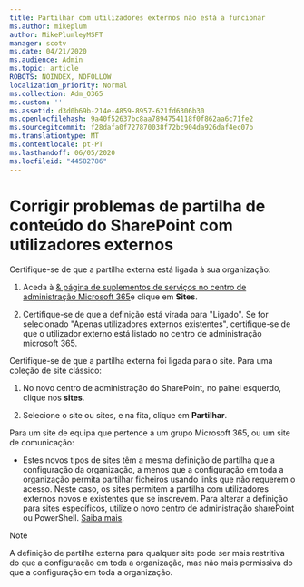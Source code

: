 ```yaml
---
title: Partilhar com utilizadores externos não está a funcionar
ms.author: mikeplum
author: MikePlumleyMSFT
manager: scotv
ms.date: 04/21/2020
ms.audience: Admin
ms.topic: article
ROBOTS: NOINDEX, NOFOLLOW
localization_priority: Normal
ms.collection: Adm_O365
ms.custom: ''
ms.assetid: d3d0b69b-214e-4859-8957-621fd6306b30
ms.openlocfilehash: 9a40f52637bc8aa7894754118f0f862aa6c71fe2
ms.sourcegitcommit: f28dafa0f727870038f72bc904da926daf4ec07b
ms.translationtype: MT
ms.contentlocale: pt-PT
ms.lasthandoff: 06/05/2020
ms.locfileid: "44582786"
---
```

# <a name="fix-problems-sharing-sharepoint-content-with-external-users"></a>Corrigir problemas de partilha de conteúdo do SharePoint com utilizadores externos

Certifique-se de que a partilha externa está ligada à sua organização:
  
1. Aceda à [ &amp; página de suplementos de serviços no centro de administração Microsoft 365](https://portal.office.com/adminportal/home#/Settings/ServicesAndAddIns)e clique em **Sites**.
    
2. Certifique-se de que a definição está virada para "Ligado". Se for selecionado "Apenas utilizadores externos existentes", certifique-se de que o utilizador externo está listado no centro de administração microsoft 365.
    
Certifique-se de que a partilha externa foi ligada para o site. Para uma coleção de site clássico:
  
1. No novo centro de administração do SharePoint, no painel esquerdo, clique nos **sites**.
    
2. Selecione o site ou sites, e na fita, clique em **Partilhar**.
    
Para um site de equipa que pertence a um grupo Microsoft 365, ou um site de comunicação:
  
- Estes novos tipos de sites têm a mesma definição de partilha que a configuração da organização, a menos que a configuração em toda a organização permita partilhar ficheiros usando links que não requerem o acesso. Neste caso, os sites permitem a partilha com utilizadores externos novos e existentes que se inscrevem. Para alterar a definição para sites específicos, utilize o novo centro de administração sharePoint ou PowerShell. [Saiba mais](https://go.microsoft.com/fwlink/?linkid=871863).
    
> [!NOTE]
> A definição de partilha externa para qualquer site pode ser mais restritiva do que a configuração em toda a organização, mas não mais permissiva do que a configuração em toda a organização. 
  

